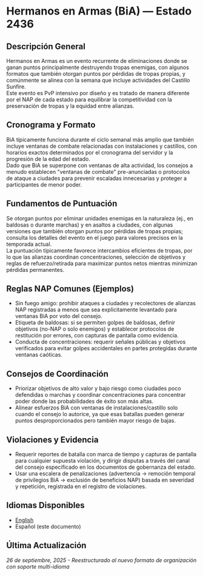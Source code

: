 # Hermanos en Armas (BiA) — Estado 2436

## Descripción General
Hermanos en Armas es un evento recurrente de eliminaciones donde se ganan puntos principalmente destruyendo tropas enemigas, con algunos formatos que también otorgan puntos por pérdidas de tropas propias, y comúnmente se alinea con la semana que incluye actividades del Castillo Sunfire.  
Este evento es PvP intensivo por diseño y es tratado de manera diferente por el NAP de cada estado para equilibrar la competitividad con la preservación de tropas y la equidad entre alianzas.  

## Cronograma y Formato
BiA típicamente funciona durante el ciclo semanal más amplio que también incluye ventanas de combate relacionadas con instalaciones y castillos, con horarios exactos determinados por el cronograma del servidor y la progresión de la edad del estado.  
Dado que BiA se superpone con ventanas de alta actividad, los consejos a menudo establecen "ventanas de combate" pre-anunciadas o protocolos de ataque a ciudades para prevenir escaladas innecesarias y proteger a participantes de menor poder.  

## Fundamentos de Puntuación
Se otorgan puntos por eliminar unidades enemigas en la naturaleza (ej., en baldosas o durante marchas) y en asaltos a ciudades, con algunas versiones que también otorgan puntos por pérdidas de tropas propias; consulta los detalles del evento en el juego para valores precisos en la temporada actual.  
La puntuación típicamente favorece intercambios eficientes de tropas, por lo que las alianzas coordinan concentraciones, selección de objetivos y reglas de refuerzo/retirada para maximizar puntos netos mientras minimizan pérdidas permanentes.  

## Reglas NAP Comunes (Ejemplos)
- Sin fuego amigo: prohibir ataques a ciudades y recolectores de alianzas NAP registradas a menos que sea explícitamente levantado para ventanas BiA por voto del consejo.  
- Etiqueta de baldosas: si se permiten golpes de baldosas, definir objetivos (no-NAP o solo enemigos) y establecer protocolos de restitución por errores, con capturas de pantalla como evidencia.  
- Conducta de concentraciones: requerir señales públicas y objetivos verificados para evitar golpes accidentales en partes protegidas durante ventanas caóticas.  

## Consejos de Coordinación
- Priorizar objetivos de alto valor y bajo riesgo como ciudades poco defendidas o marchas y coordinar concentraciones para concentrar poder donde las probabilidades de éxito son más altas.  
- Alinear esfuerzos BiA con ventanas de instalaciones/castillo solo cuando el consejo lo autorice, ya que esas batallas pueden generar puntos desproporcionados pero también mayor riesgo de bajas.  

## Violaciones y Evidencia
- Requerir reportes de batalla con marca de tiempo y capturas de pantalla para cualquier supuesta violación, y dirigir disputas a través del canal del consejo especificado en los documentos de gobernanza del estado.  
- Usar una escalera de penalizaciones (advertencia → remoción temporal de privilegios BiA → exclusión de beneficios NAP) basada en severidad y repetición, registrada en el registro de violaciones.  

## Idiomas Disponibles
- [English](../index.md)
- Español (este documento)

## Última Actualización
*26 de septiembre, 2025 - Reestructurado al nuevo formato de organización con soporte multi-idioma*
